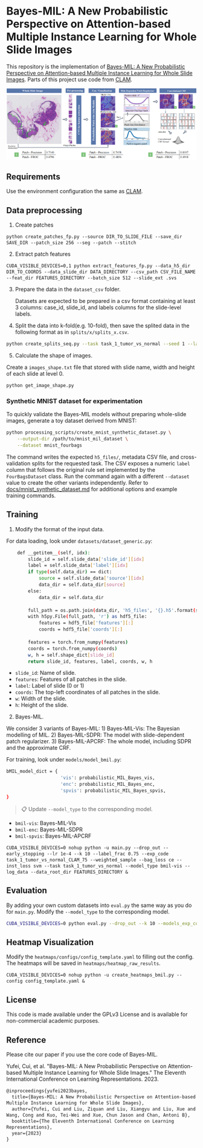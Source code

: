 # Bayes-MIL: A New Probabilistic Perspective on Attention-based Multiple Instance Learning for Whole Slide Images

This repository is the implementation of [Bayes-MIL: A New Probabilistic Perspective on Attention-based Multiple Instance Learning for Whole Slide Images](https://openreview.net/forum?id=_geIwiOyUhZ). Parts of this project use code from [CLAM](https://github.com/mahmoodlab/CLAM). 

![Alt text](overview.png)

## Requirements

Use the environment configuration the same as [CLAM](https://github.com/mahmoodlab/CLAM).


## Data preprocessing

1. Create patches
```shell
python create_patches_fp.py --source DIR_TO_SLIDE_FILE --save_dir SAVE_DIR --patch_size 256 --seg --patch --stitch
```

2. Extract patch features
```shell
CUDA_VISIBLE_DEVICES=0,1 python extract_features_fp.py --data_h5_dir DIR_TO_COORDS --data_slide_dir DATA_DIRECTORY --csv_path CSV_FILE_NAME --feat_dir FEATURES_DIRECTORY --batch_size 512 --slide_ext .svs
```

3. Prepare the data in the `dataset_csv` folder.
   
   Datasets are expected to be prepared in a csv format containing at least 3 columns: case_id, slide_id, and labels columns for the slide-level labels. 


4. Split the data into k-fold(e.g. 10-fold), then save the splited data in the following format as in `splits/x/splits_x.csv`.
```bash
python create_splits_seq.py --task task_1_tumor_vs_normal --seed 1 --label_frac 0.75 --k 10
```

5. Calculate the shape of images.

Create a `images_shape.txt` file that stored with slide name, width and height of each slide at level 0.
```bash
python get_image_shape.py
```

### Synthetic MNIST dataset for experimentation

To quickly validate the Bayes-MIL models without preparing whole-slide images,
generate a toy dataset derived from MNIST:

```bash
python processing_scripts/create_mnist_synthetic_dataset.py \
    --output-dir /path/to/mnist_mil_dataset \
    --dataset mnist_fourbags
```

The command writes the expected `h5_files/`, metadata CSV file, and
cross-validation splits for the requested task. The CSV exposes a numeric
`label` column that follows the original rule set implemented by the
`FourBagsDataset` class. Run the command again with a different `--dataset`
value to create the other variants independently. Refer to
[docs/mnist_synthetic_dataset.md](docs/mnist_synthetic_dataset.md) for additional options
and example training commands.

## Training
1. Modify the format of the input data.

For data loading, look under `datasets/dataset_generic.py`:
```bash
	def __getitem__(self, idx):
		slide_id = self.slide_data['slide_id'][idx]
		label = self.slide_data['label'][idx]
		if type(self.data_dir) == dict:
			source = self.slide_data['source'][idx]
			data_dir = self.data_dir[source]
		else:
			data_dir = self.data_dir

		full_path = os.path.join(data_dir, 'h5_files', '{}.h5'.format(slide_id))
		with h5py.File(full_path, 'r') as hdf5_file:
			features = hdf5_file['features'][:]
			coords = hdf5_file['coords'][:]

		features = torch.from_numpy(features)
		coords = torch.from_numpy(coords)
		w, h = self.shape_dict[slide_id]
		return slide_id, features, label, coords, w, h
```
* `slide_id`: Name of slide.
* `features`: Features of all patches in the slide.
* `label`: Label of slide (0 or 1)
* `coords`: The top-left coordinates of all patches in the slide.
* `w`: Width of the slide.
* `h`: Height of the slide.


2. Bayes-MIL.

We consider 3 variants of Bayes-MIL: 1) Bayes-MIL-Vis: The Bayesian modelling of MIL. 2) Bayes-MIL-SDPR: The model with slide-dependent patch regularizer. 3) Bayes-MIL-APCRF: The whole model, including SDPR and the approximate CRF.


For training, look under `models/model_bmil.py`:
```bash
bMIL_model_dict = {
                    'vis': probabilistic_MIL_Bayes_vis,
                    'enc': probabilistic_MIL_Bayes_enc,
                    'spvis': probabilistic_MIL_Bayes_spvis,          
}
```
>📋 Update `--model_type` to the corresponding model. 
* `bmil-vis`: Bayes-MIL-Vis
* `bmil-enc`: Bayes-MIL-SDPR
* `bmil-spvis`: Bayes-MIL-APCRF

```shell
CUDA_VISIBLE_DEVICES=0 nohup python -u main.py --drop_out --early_stopping --lr 1e-4 --k 10 --label_frac 0.75 --exp_code task_1_tumor_vs_normal_CLAM_75 --weighted_sample --bag_loss ce --inst_loss svm --task task_1_tumor_vs_normal --model_type bmil-vis --log_data --data_root_dir FEATURES_DIRECTORY &
```



## Evaluation
By adding your own custom datasets into `eval.py` the same way as you do for `main.py`. Modify the `--model_type` to the corresponding model.
```bash
CUDA_VISIBLE_DEVICES=0 python eval.py --drop_out --k 10 --models_exp_code task_1_tumor_vs_normal_CLAM_75 --save_exp_code task_1_tumor_vs_normal_CLAM_75 --task task_1_tumor_vs_normal --model_type bmil-vis --results_dir results --data_root_dir DATA_ROOT_DIR
```

## Heatmap Visualization

Modify the `heatmaps/configs/config_template.yaml` to filling out the config. The heatmaps will be saved in `heatmaps/heatmap_raw_results`.
```shell
CUDA_VISIBLE_DEVICES=0 nohup python -u create_heatmaps_bmil.py --config config_template.yaml &
```

## License

This code is made available under the GPLv3 License and is available for non-commercial academic purposes.

## Reference

Please cite our paper if you use the core code of Bayes-MIL. 

Yufei, Cui, et al. "Bayes-MIL: A New Probabilistic Perspective on Attention-based Multiple Instance Learning for Whole Slide Images." The Eleventh International Conference on Learning Representations. 2023.

```
@inproceedings{yufei2023bayes,
  title={Bayes-MIL: A New Probabilistic Perspective on Attention-based Multiple Instance Learning for Whole Slide Images},
  author={Yufei, Cui and Liu, Ziquan and Liu, Xiangyu and Liu, Xue and Wang, Cong and Kuo, Tei-Wei and Xue, Chun Jason and Chan, Antoni B},
  booktitle={The Eleventh International Conference on Learning Representations},
  year={2023}
}
```
